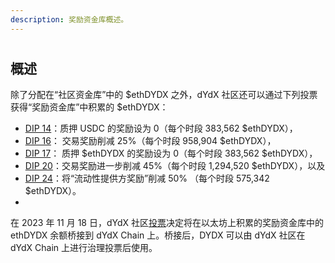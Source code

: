 ```yaml
---
description: 奖励资金库概述。
---
```


#

## 概述

除了分配在“社区资金库”中的 $ethDYDX 之外，dYdX 社区还可以通过下列投票获得“奖励资金库”中积累的 $ethDYDX：

* [DIP 14](https://dydx.community/dashboard/proposal/7)：质押 USDC 的奖励设为 0（每个时段 383,562 $ethDYDX），
* [DIP 16](https://dydx.community/dashboard/proposal/8)： 交易奖励削减 25%（每个时段 958,904 $ethDYDX），
* [DIP 17](https://dydx.community/dashboard/proposal/9)： 质押 $ethDYDX 的奖励设为 0（每个时段 383,562 $ethDYDX），
* [DIP 20](https://dydx.community/dashboard/proposal/11)：交易奖励进一步削减 45%（每个时段 1,294,520 $ethDYDX），以及
* [DIP 24](https://github.com/dydxfoundation/dip/blob/master/content/dips/DIP-24.md)：将“流动性提供方奖励”削减 50% （每个时段 575,342 $ethDYDX）。
*

在 2023 年 11 月 18 日，dYdX 社区[投票](https://dydx.community/dashboard/proposal/16)决定将在以太坊上积累的奖励资金库中的 ethDYDX 余额桥接到 dYdX Chain 上。桥接后，DYDX 可以由 dYdX 社区在 dYdX Chain 上进行治理投票后使用。
